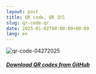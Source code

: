 ```yaml
---
layout: post
title: QR code, QR 코드
slug: qr-code-qr
date: 2025-01-02T00:00:00+00:00
lang: en
---
```


![qr-code-04272025](https://github.com/genderwatchdog1/timeline-website/blob/master/qr-codes/title-ix-qr-codes-04292025.png?raw=true)

##### [Download QR codes from GitHub](https://github.com/genderwatchdog1/timeline-website/tree/master/qr-codes)
